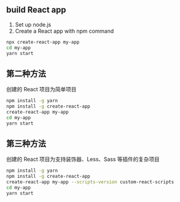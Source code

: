 ## build React app
1. Set up node.js
2. Create a React app with npm command
```bash
npx create-react-app my-app
cd my-app
yarn start
```
## 第二种方法
创建的 React 项目为简单项目
```bash
npm install -g yarn
npm install -g create-react-app
create-react-app my-app
cd my-app
yarn start
```
## 第三种方法
创建的 React 项目为支持装饰器、Less、Sass 等插件的复杂项目
```bash
npm install -g yarn
npm install -g create-react-app
create-react-app my-app --scripts-version custom-react-scripts
cd my-app
yarn start
```